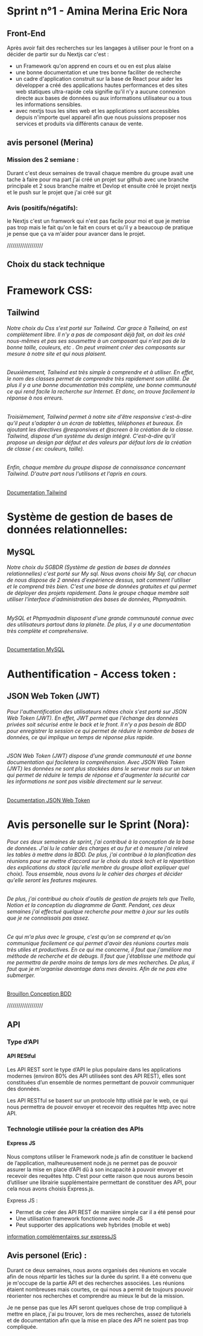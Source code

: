 # Sprint n°1 - Amina Merina Eric Nora

## Front-End

Après avoir fait des recherches sur les langages à utiliser pour le front on a décider de partir sur du Nextjs car c'est :

- un Framework qu'on apprend en cours et ou en est plus alaise
- une bonne documentation et une tres bonne faciliter de recherche
- un cadre d'application construit sur la base de React pour aider les développer a créé des applications hautes performances et des sites web statiques ultra-rapide cela signifie qu'il n'y a aucune connexion directe aux bases de données ou aux informations utilisateur ou a tous les informations sensibles.
- avec nextjs tous les sites web et les applications sont accessibles depuis n'importe quel appareil afin que nous puissions proposer nos services et produits via différents canaux de vente.

## avis personel (Merina)

### Mission des 2 semiane :

Durant c'est deux semaines de travail chaque membre du groupe avait une tache à faire pour ma part j'ai créé un projet sur github avec une branche principale et 2 sous branche maitre et Devlop et ensuite créé le projet nextjs et le push sur le projet que j'ai créé sur git

### Avis (positifs/négatifs):

le Nextjs c'est un framwork qui n'est pas facile pour moi et que je metrise pas trop mais le fait qu'on le fait en cours et qu'il y a beaucoup de pratique je pense que ça va m'aider pour avancer dans le projet.

///////////////////

## Choix du stack technique

# Framework CSS:

## Tailwind

###### Notre choix du Css s'est porté sur Tailwind. Car grace à Tailwind, on est complètement libre. Il n'y a pas de composant déjà fait, on doit les créé nous-mêmes et pas ses sousmettre à un composant qui n'est pas de la bonne taille, couleurs, etc . On peut vraiment créer des composants sur mesure à notre site et qui nous plaisent.

###### Deuxièmement, Tailwind est très simple à comprendre et à utiliser. En effet, le nom des classes permet de comprendre très rapidement son utilité. De plus il y a une bonne documentation très complète, une bonne communauté ce qui rend facile la recherche sur Internet. Et donc, on trouve facilement la réponse à nos erreurs.

###### Troisièmement, Tailwind permet à notre site d'être responsive c'est-à-dire qu'il peut s'adapter à un écran de tablettes, téléphones et bureaux. En ajoutant les directives @responsives et @screen à la création de la classe. Tailwind, dispose d'un système du design intégré. C'est-à-dire qu'il propose un design par défaut et des valeurs par défaut lors de la création de classe ( ex: couleurs, taille).

###### Enfin, chaque membre du groupe dispose de connaissance concernant Tailwind. D'autre part nous l'utilisons et l'apris en cours.

[Documentation Tailwind](https://v2.tailwindcss.com/docs)

# Système de gestion de bases de données relationnelles:

## MySQL

###### Notre choix du SGBDR (Système de gestion de bases de données relationnelles) c'est porté sur My sql. Nous avons choisi My Sql, car chacun de nous dispose de 2 années d'expérience dessus, sait comment l'utiliser et le comprend très bien. C'est une base de données gratuites et qui permet de déployer des projets rapidement. Dans le groupe chaque membre sait utiliser l'interface d'administration des bases de données, Phpmyadmin.

###### MySQL et Phpmyadmin disposent d'une grande communauté connue avec des utilisateurs partout dans la planète. De plus, il y a une documentation très complète et comprehensive.

[Documentation MySQL](https://sql.sh/cours/select)

# Authentification - Access token :

## JSON Web Token (JWT)

###### Pour l'authentification des utilisateurs nôtres choix s'est porté sur JSON Web Token (JWT). En effet, JWT permet que l'échange des données privées soit sécurisé entre le back et le front. Il n'y a pas besoin de BDD pour enregistrer la session ce qui permet de réduire le nombre de bases de données, ce qui implique un temps de réponse plus rapide.

###### JSON Web Token (JWT) dispose d'une grande communauté et une bonne documentation qui faciletera la compréhension. Avec JSON Web Token (JWT) les données ne sont plus stockées dans le serveur mais sur un token qui permet de réduire le temps de réponse et d'augmenter la sécurité car les informations ne sont pas visible directement sur le serveur.

[Documentation JSON Web Token](https://jwt.io/introduction/)

# Avis personelle sur le Sprint (Nora):

###### Pour ces deux semaines de sprint, j'ai contribué à la conception de la base de données. J'ai lu le cahier des charges et au fur et à mesure j'ai relevé les tables à mettre dans la BDD. De plus, j'ai contribué à la planification des réunions pour se mettre d'accord sur le choix du stack tech et la répartition des explications du stack (qu'elle membre du groupe allait expliquer quel choix). Tous ensemble, nous avons lu le cahier des charges et décider qu'elle seront les features majeures.

###### De plus, j'ai contribué au choix d'outils de gestion de projets tels que Trello, Notion et la conception du diagramme de Gantt. Pendant, ces deux semaines j'ai effectué quelque recherche pour mettre à jour sur les outils que je ne connaissais pas assez.

###### Ce qui m'a plus avec le groupe, c'est qu'on se comprend et qu'on communique facilement ce qui permet d'avoir des réunions courtes mais très utiles et productives. En ce qui me concerne, il faut que j'améliore ma méthode de recherche et de debugs. Il faut que j'établisse une méthode qui me permettra de perdre moins de temps lors de mes recherches. De plus, il faut que je m'organise davantage dans mes devoirs. Afin de ne pas etre submerger.

[Brouillon Conception BDD](https://supdevinci.sharepoint.com/:w:/r/sites/ProjetPro-EricNoraMerinaAmina/_layouts/15/Doc.aspx?sourcedoc=%7B7A2B6490-2B94-4B5D-BCF9-B4574CF96C4C%7D&file=NORA-ConceptionBDD.docx&action=default&mobileredirect=true)

///////////////////

## API

### Type d’API

#### API REStful

Les API REST sont le type d’API le plus populaire dans les applications modernes (environ 80% des API utilisées sont des API REST), elles sont constituées d’un ensemble de normes permettant de pouvoir communiquer des données.

Les API RESTful se basent sur un protocole http utlisié par le web, ce qui nous permettra de pouvoir envoyer et recevoir des requêtes http avec notre API.

### Technologie utilisée pour la création des APIs

#### Express JS

Nous comptons utiliser le Framework node.js afin de constituer le backend de l’application, malheureusement node.js ne permet pas de pouvoir assurer la mise en place d’API dû à son incapacité à pouvoir envoyer et recevoir des requêtes http.
C’est pour cette raison que nous aurons besoin d’utiliser une librairie supplémentaire permettant de constituer des API, pour cela nous avons choisis Express.js.

Express JS :

- Permet de créer des API REST de manière simple car il a été pensé pour
- Une utilisation framework fonctionne avec node JS
- Peut supporter des applications web hybrides (mobile et web)

[information complémentaires sur expressJS](https://www.simplilearn.com/tutorials/nodejs-tutorial/what-is-express-js#:~:text=Express%20is%20a%20node%20js,helps%20manage%20servers%20and%20routes.)

## Avis personel (Eric) :

Durant ce deux semaines, nous avons organisés des réunions en vocale afin de nous répartir les tâches sur la durée du sprint. Il a été convenu que je m'occupe de la partie API et des recherches associées.
Les réunions étaient nombreuses mais courtes, ce qui nous a permit de toujours pouvoir réorienter nos recherches et comprendre au mieux le but de la mission.

Je ne pense pas que les API seront quelques chose de trop compliqué à mettre en place, j'ai pu trouver, lors de mes recherches, assez de tutoriels et de documentation afin que la mise en place des API ne soient pas trop compliquée.
